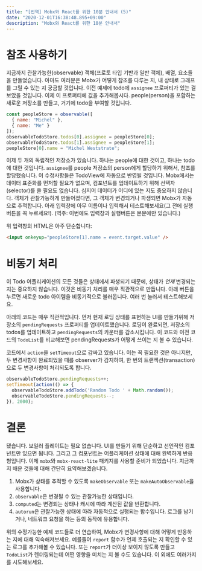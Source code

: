 ```yaml
---
title: "[번역] Mobx와 React를 위한 10분 안내서 (5)"
date: "2020-12-01T16:38:48.895+09:00"
description: "Mobx와 React를 위한 10분 안내서"
---
```


# 참조 사용하기

지금까지 관찰가능한(observable) 객체(프로토 타입 기반과 일반 객체), 배열, 요소들을 만들었습니다. 아마도 여러분은 Mobx가 어떻게 참조를 다루는 지, 내 상태로 그래프를 그릴 수 있는 지 궁금할 것입니다. 이전 예제에 todo에 `assignee` 프로퍼티가 있는 걸 보았을 것입니다. 이제 이 프로퍼티에 값을 추가해봅시다. people(person)을 포함하는 새로운 저장소를 만들고, 거기에 todo을 부여할 것입니다.

```javascript
const peopleStore = observable([
  { name: "Michel" },
  { name: "Me" }
]);
observableTodoStore.todos[0].assignee = peopleStore[0];
observableTodoStore.todos[1].assignee = peopleStore[1];
peopleStore[0].name = "Michel Weststrate";
```

이제 두 개의 독립적인 저장소가 있습니다. 하나는 people에 대한 것이고, 하나는 todo에 대한 것입니다. `assignee`를 people 저장소의 person에게 할당하기 위해서, 참조를 할당했습니다. 이 수정사항들은 TodoView에 자동으로 반영될 것입니다. Mobx에서는 데이터 표준화를 먼저할 필요가 없으며, 컴포넌트를 업데이트하기 위해 선택자(selector)를 쓸 필요도 없습니다. 심지어 데이터가 어디에 있는 지도 중요하지 않습니다. 객체가 관찰가능하게 만들어졌다면, 그 객체가 변경되거나 파생되면 Mobx가 자동으로 추적합니다. 아래 입력창에 아무 이름이나 입력해서 테스트해보세요(그 전에 실행버튼을 꼭 누르세요!). (역주: 이번에도 입력창과 실행버튼은 본문에만 있습니다.)

위 입력창의 HTML은 아주 단순합니다:
```HTML
<input onkeyup="peopleStore[1].name = event.target.value" />
```

# 비동기 처리

이 Todo 어플리케이션의 모든 것들은 상태에서 파생되기 때문에, 상태가 *언제* 변경되는 지는 중요하지 않습니다. 이것은 비동기 처리를 매우 직관적으로 만듭니다. 아래 버튼을 누르면 새로운 todo 아이템을 비동기적으로 불러옵니다. 여러 번 눌러서 테스트해보세요.

아래의 코드는 매우 직관적입니다. 먼저 현재 로딩 상태를 표현하는 UI를 만들기위해 저장소의 `pendingRequests` 프로퍼티를 업데이트했습니다. 로딩이 완료되면, 저장소의 todos를 업데이트하고 `pendingRequests`의 카운터를 감소시킵니다. 이 코드와 이전 코드의 `TodoList`를 비교해보면 pendingRequests가 어떻게 쓰이는 지 볼 수 있습니다.

코드에서 `action`을 `setTimeout`으로 감싸고 있습니다. 이는 꼭 필요한 것은 아니지만, 두 변경사항이 완료되었을 때를 observer가 감지하여, 한 번의 트랜젝션(transaction)으로 두 변경사항이 처리되도록 합니다.

```javascript
observableTodoStore.pendingRequests++;
setTimeout(action(() => {
  observableTodoStore.addTodo('Random Todo ' + Math.random());
  observableTodoStore.pendingRequests--;
}), 2000);
```

# 결론

됐습니다. 보일러 플레이트는 필요 없습니다. UI를 만들기 위해 단순하고 선언적인 컴포넌트만 있으면 됩니다. 그리고 그 컴포넌트는 어플리케이션 상태에 대해 완벽하게 반응형입니다. 이제 `mobx`와 `mobx-react-lite` 패키지를 사용할 준비가 되었습니다. 지금까지 배운 것들에 대해 간단히 요약해보겠습니다.

1. Mobx가 상태를 추적할 수 있도록 `makeObservable` 또는 `makeAutoObservable`을 사용합니다.
2. `observable`은 변경될 수 있는 관찰가능한 상태입니다.
3. `computed`는 변경되는 상태나 캐시에 따라 계산된 값을 반환합니다.
4. `autorun`은 관찰가능한 상태에 따라 자동적으로 실행되는 함수입니다. 로그를 남기거나, 네트워크 요청을 하는 등의 동작에 유용합니다.

위의 수정가능한 예제 코드들로 더 연습하여, Mobx가 변경사항에 대해 어떻게 반응하는 지에 대해 익숙해져보세요. 예를들어 `report` 함수가 언제 호출되는 지 확인할 수 있는 로그를 추가해볼 수 있습니다. 또는 `report`가 더이상 보이지 않도록 만들고 `TodoList`가 렌더링되는데 어떤 영향을 미치는 지 볼 수도 있습니다. 이 외에도 여러가지를 시도해보세요.